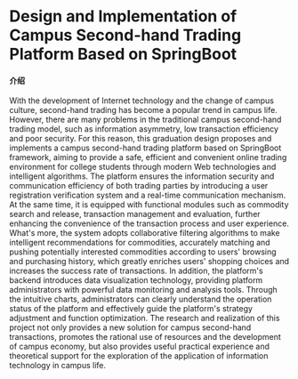 # Design and Implementation of Campus Second-hand Trading Platform Based on SpringBoot

#### 介绍
With the development of Internet technology and the change of campus culture, second-hand trading has become a popular trend in campus life. However, there are many problems in the traditional campus second-hand trading model, such as information asymmetry, low transaction efficiency and poor security. For this reason, this graduation design proposes and implements a campus second-hand trading platform based on SpringBoot framework, aiming to provide a safe, efficient and convenient online trading environment for college students through modern Web technologies and intelligent algorithms.
The platform ensures the information security and communication efficiency of both trading parties by introducing a user registration verification system and a real-time communication mechanism. At the same time, it is equipped with functional modules such as commodity search and release, transaction management and evaluation, further enhancing the convenience of the transaction process and user experience. What's more, the system adopts collaborative filtering algorithms to make intelligent recommendations for commodities, accurately matching and pushing potentially interested commodities according to users' browsing and purchasing history, which greatly enriches users' shopping choices and increases the success rate of transactions.
In addition, the platform's backend introduces data visualization technology, providing platform administrators with powerful data monitoring and analysis tools. Through the intuitive charts, administrators can clearly understand the operation status of the platform and effectively guide the platform's strategy adjustment and function optimization. The research and realization of this project not only provides a new solution for campus second-hand transactions, promotes the rational use of resources and the development of campus economy, but also provides useful practical experience and theoretical support for the exploration of the application of information technology in campus life.